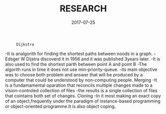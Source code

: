 ﻿---
layout: 
title:  "RESEARCH"
date:   2017-07-25
categories: 
---
         Dijkstra
-It is analgorith for finding the shortest paths between noods in a graph.
-Edsger W Dijstra discoverd it in 1956 and it was published 3years later.
-It is also used to find the shortest parth between point A and point B
-The algorith runs in time it does not use min-priority-queue.
-its main objective was to choose both problem and answer that will be produced by
 a computer that could be understood by non-computing people.
        Merging
-It is a fundamamental oparation that reconcils multiple changes made to a vision-controled collection of files
-the results is a single collection of files that cointains both set  of changes.
        Cloning
-In  it most making an exact copy of an object,frequently under the paradigm of instance-based programming
 or object-oriented programme.It is also object coping.
